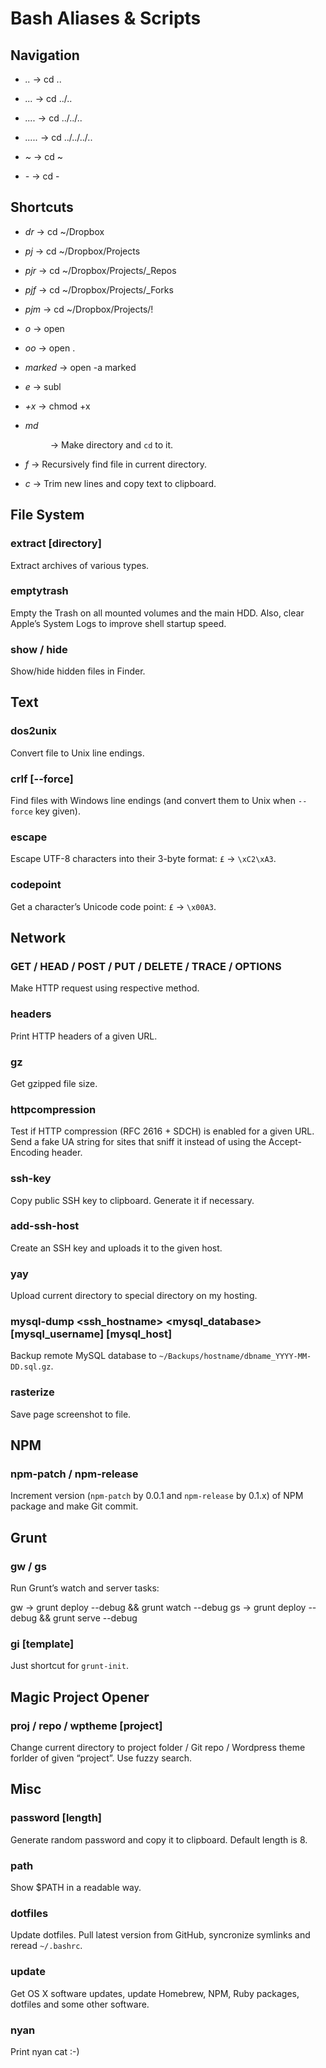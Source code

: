 # Bash Aliases & Scripts

## Navigation

* *..* → cd ..

* *...* → cd ../..

* *....* → cd ../../..

* *.....* → cd ../../../..

* *~* → cd ~

* *-* → cd -


## Shortcuts

* *dr* → cd ~/Dropbox

* *pj* → cd ~/Dropbox/Projects

* *pjr* → cd ~/Dropbox/Projects/_Repos

* *pjf* → cd ~/Dropbox/Projects/_Forks

* *pjm* → cd ~/Dropbox/Projects/!

* *o* → open

* *oo* → open .

* *marked* → open -a marked

* *e* → subl

* *+x* → chmod +x

* *md <dir>* → Make directory and `cd` to it.

* *f <what>* → Recursively find file in current directory.

* *c* → Trim new lines and copy text to clipboard.


## File System

### extract <filepath> [directory]

Extract archives of various types.

### emptytrash

Empty the Trash on all mounted volumes and the main HDD. Also, clear Apple’s System Logs to improve shell startup speed.

### show / hide

Show/hide hidden files in Finder.


## Text

### dos2unix <filepath>

Convert file to Unix line endings.

### crlf [--force]

Find files with Windows line endings (and convert them to Unix when `--force` key given).

### escape <characters>

Escape UTF-8 characters into their 3-byte format: `£` → `\xC2\xA3`.

### codepoint <character>

Get a character’s Unicode code point: `£` → `\x00A3`.


## Network

### GET / HEAD / POST / PUT / DELETE / TRACE / OPTIONS <URL>
	
Make HTTP request using respective method.

### headers <URL>

Print HTTP headers of a given URL.

### gz <filepath>

Get gzipped file size.

### httpcompression <URL>

Test if HTTP compression (RFC 2616 + SDCH) is enabled for a given URL. Send a fake UA string for sites that sniff it instead of using the Accept-Encoding header.

### ssh-key

Copy public SSH key to clipboard. Generate it if necessary.

### add-ssh-host <username> <hostname> <identifier>
	
Create an SSH key and uploads it to the given host.

### yay

Upload current directory to special directory on my hosting.

### mysql-dump <ssh_hostname> <mysql_database> [mysql_username] [mysql_host]

Backup remote MySQL database to `~/Backups/hostname/dbname_YYYY-MM-DD.sql.gz`.

### rasterize <URL> <filename>

Save page screenshot to file.


## NPM

### npm-patch / npm-release

Increment version (`npm-patch` by 0.0.1 and `npm-release` by 0.1.x) of NPM package and make Git commit.


## Grunt

### gw / gs

Run Grunt’s watch and server tasks:

gw → grunt deploy --debug && grunt watch --debug
gs → grunt deploy --debug && grunt serve --debug

### gi [template]

Just shortcut for `grunt-init`.


## Magic Project Opener

### proj / repo / wptheme [project]

Change current directory to project folder / Git repo / Wordpress theme forlder of given “project”. Use fuzzy search.


## Misc

### password [length]

Generate random password and copy it to clipboard. Default length is 8.

### path

Show $PATH in a readable way.

### dotfiles

Update dotfiles. Pull latest version from GitHub, syncronize symlinks and reread `~/.bashrc`.

### update

Get OS X software updates, update Homebrew, NPM, Ruby packages, dotfiles and some other software.

### nyan

Print nyan cat :-)
